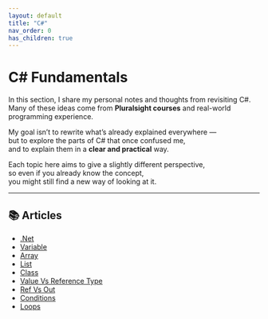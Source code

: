 ```yaml
---
layout: default
title: "C#"
nav_order: 0
has_children: true
---
```


# C# Fundamentals

In this section, I share my personal notes and thoughts from revisiting C#.  
Many of these ideas come from **Pluralsight courses** and real-world programming experience.  

My goal isn’t to rewrite what’s already explained everywhere —  
but to explore the parts of C# that once confused me,  
and to explain them in a **clear and practical** way.

Each topic here aims to give a slightly different perspective,  
so even if you already know the concept,  
you might still find a new way of looking at it.  

---

## 📚 Articles
- [.Net](net.md)
- [Variable](variable.md)
- [Array](array.md)
- [List](list.md)
- [Class](class.md)
- [Value Vs Reference Type](value-vs-reference.md)
- [Ref Vs Out](ref-vs-out.md)
- [Conditions](conditions.md)
- [Loops](loops.md)

